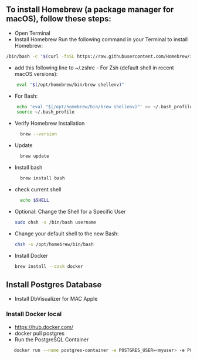 ## To install Homebrew (a package manager for macOS), follow these steps:
- Open Terminal
- Install Homebrew
Run the following command in your Terminal to install Homebrew:
```sh
/bin/bash -c "$(curl -fsSL https://raw.githubusercontent.com/Homebrew/install/HEAD/install.sh)"
```
  - add this following line to ~/.zshrc  - For Zsh (default shell in recent macOS versions):
```sh
    eval "$(/opt/homebrew/bin/brew shellenv)"
```
  - For Bash:
```sh
    echo 'eval "$(/opt/homebrew/bin/brew shellenv)"' >> ~/.bash_profile
    source ~/.bash_profile
```
- Verify Homebrew Installation
  ```sh
    brew --version
  ```
- Update
  ```sh
    brew update
  ```
- Install bash
  ```sh
    brew install bash
  ```
- check current shell
  ```sh
    echo $SHELL
  ```
- Optional: Change the Shell for a Specific User
  ```bash
  sudo chsh -s /bin/bash username
  ```
- Change your default shell to the new Bash:
  ```bash
  chsh -s /opt/homebrew/bin/bash
  ```
- Install Docker
  ```bash
  brew install --cask docker
  ```
## Install Postgres Database
- Install DbVisualizer for MAC Apple
### Install Docker local
- https://hub.docker.com/
- docker pull postgres
- Run the PostgreSQL Container
```bash
   docker run --name postgres-container -e POSTGRES_USER=<myuser> -e POSTGRES_PASSWORD=<mypassword> -d -p 5432:5432 postgres
```
